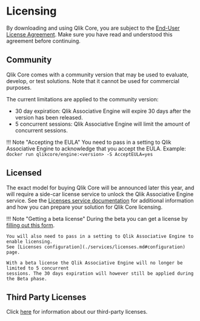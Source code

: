 # Licensing

By downloading and using Qlik Core, you are subject to the [End-User License Agreement](../beta.md).
Make sure you have read and understood this agreement before continuing.

## Community

Qlik Core comes with a community version that may be used to evaluate,
develop, or test solutions. Note that it cannot be used for commercial purposes.

The current limitations are applied to the community version:

* 30 day expiration: Qlik Associative Engine will expire 30 days after the version has been released.
* 5 concurrent sessions: Qlik Associative Engine will limit the amount of concurrent sessions.

!!! Note "Accepting the EULA"
    You need to pass in a setting to Qlik Associative Engine to acknowledge that
    you accept the EULA. Example: `docker run qlikcore/engine:<version> -S AcceptEULA=yes`

## Licensed

The exact model for buying Qlik Core will be announced later this year, and will require
a side-car license service to unlock the Qlik Associative Engine service. See the
[Licenses service documentation](./services/licenses.md) for additional information and how you can
prepare your solution for Qlik Core licensing.

!!! Note "Getting a beta license"
    During the beta you can get a license by [filling out this form](./license-registration.md).

    You will also need to pass in a setting to Qlik Associative Engine to enable licensing.
    See [Licenses configuration](./services/licenses.md#configuration) page.

    With a beta license the Qlik Associative Engine will no longer be limited to 5 concurrent 
    sessions. The 30 days expiration will however still be applied during the Beta phase.

## Third Party Licenses

Click [here](./third-party-licenses) for information about our third-party licenses.
